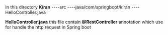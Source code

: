 In this directory 
**Kiran** 
    ----src
          ----java/com/springboot/kiran
                ----HelloController.java 

**HelloController.java** this file contain **@RestController** annotation which use for handle the http request in Spring boot

